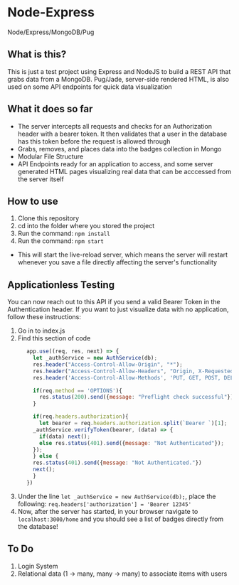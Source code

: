 # Node-Express
Node/Express/MongoDB/Pug

## What is this?
This is just a test project using Express and NodeJS to build a REST API that grabs data from a MongoDB.
Pug/Jade, server-side rendered HTML, is also used on some API endpoints for quick data visualization

## What it does so far
- The server intercepts all requests and checks for an Authorization header with a bearer token. It then validates that a user in the database has this token before the request is allowed through
- Grabs, removes, and places data into the badges collection in Mongo
- Modular File Structure
- API Endpoints ready for an application to access, and some server generated HTML pages visualizing real data that can be acccessed from the server itself

## How to use
1. Clone this repository
2. cd into the folder where you stored the project
3. Run the command: ```npm install```
4. Run the command: ```npm start```
  - This will start the live-reload server, which means the server will restart whenever you save a file directly affecting the server's functionality
  
## Applicationless Testing
You can now reach out to this API if you send a valid Bearer Token in the Authentication header. 
If you want to just visualize data with no application, follow these instructions:
  1. Go in to index.js
  2. Find this section of code
```javascript
      app.use((req, res, next) => {
        let _authService = new AuthService(db);
        res.header("Access-Control-Allow-Origin", "*");
        res.header("Access-Control-Allow-Headers", "Origin, X-Requested-With, Content-Type, Accept, authorization");
        res.header('Access-Control-Allow-Methods', 'PUT, GET, POST, DELETE, OPTIONS');

        if(req.method == 'OPTIONS'){
          res.status(200).send({message: "Preflight check successful"});
        }

        if(req.headers.authorization){
          let bearer = req.headers.authorization.split(`Bearer `)[1];
        _authService.verifyToken(bearer, (data) => {
          if(data) next();
          else res.status(401).send({message: "Not Authenticated"});
        });
        } else {
        res.status(401).send({message: "Not Authenticated."})
        next();
        }
      })
   ```
  3. Under the line   ```let _authService = new AuthService(db);```, place the following: ```req.headers['authorization'] = 'Bearer 12345'```
  4. Now, after the server has started, in your browser navigate to ```localhost:3000/home``` and you should see a list of badges directly from the database!

## To Do
1. Login System
2. Relational data (1 -> many, many -> many) to associate items with users

